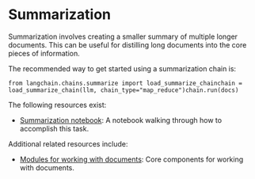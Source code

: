 Summarization
=============

Summarization involves creating a smaller summary of multiple longer documents. This can be useful for distilling long documents into the core pieces of information.

The recommended way to get started using a summarization chain is:

    from langchain.chains.summarize import load_summarize_chainchain = load_summarize_chain(llm, chain_type="map_reduce")chain.run(docs)

The following resources exist:

*   [Summarization notebook](/docs/modules/chains/popular/summarize.html): A notebook walking through how to accomplish this task.

Additional related resources include:

*   [Modules for working with documents](/docs/modules/data_connection): Core components for working with documents.